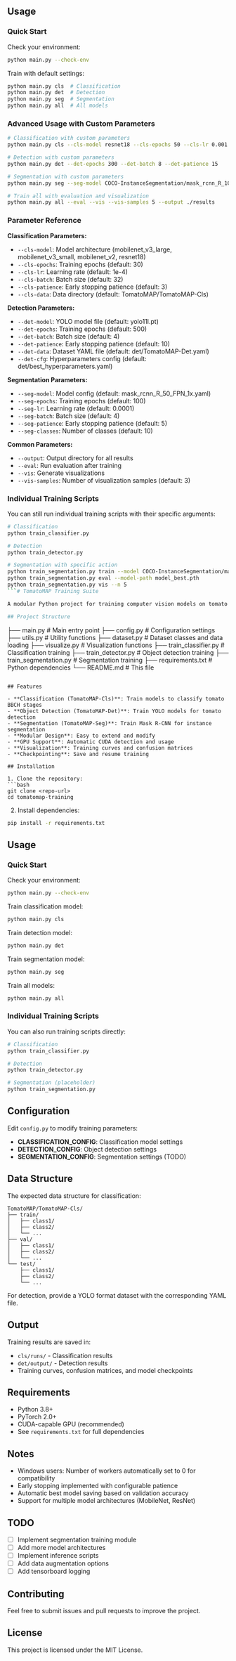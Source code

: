## Usage

### Quick Start

Check your environment:
```bash
python main.py --check-env
```

Train with default settings:
```bash
python main.py cls  # Classification
python main.py det  # Detection  
python main.py seg  # Segmentation
python main.py all  # All models
```

### Advanced Usage with Custom Parameters

```bash
# Classification with custom parameters
python main.py cls --cls-model resnet18 --cls-epochs 50 --cls-lr 0.001 --cls-batch 16

# Detection with custom parameters  
python main.py det --det-epochs 300 --det-batch 8 --det-patience 15

# Segmentation with custom parameters
python main.py seg --seg-model COCO-InstanceSegmentation/mask_rcnn_R_101_FPN_3x.yaml --seg-lr 0.0005 --seg-epochs 150

# Train all with evaluation and visualization
python main.py all --eval --vis --vis-samples 5 --output ./results
```

### Parameter Reference

**Classification Parameters:**
- `--cls-model`: Model architecture (mobilenet_v3_large, mobilenet_v3_small, mobilenet_v2, resnet18)
- `--cls-epochs`: Training epochs (default: 30)
- `--cls-lr`: Learning rate (default: 1e-4)
- `--cls-batch`: Batch size (default: 32)
- `--cls-patience`: Early stopping patience (default: 3)
- `--cls-data`: Data directory (default: TomatoMAP/TomatoMAP-Cls)

**Detection Parameters:**
- `--det-model`: YOLO model file (default: yolo11l.pt)
- `--det-epochs`: Training epochs (default: 500)
- `--det-batch`: Batch size (default: 4)
- `--det-patience`: Early stopping patience (default: 10)
- `--det-data`: Dataset YAML file (default: det/TomatoMAP-Det.yaml)
- `--det-cfg`: Hyperparameters config (default: det/best_hyperparameters.yaml)

**Segmentation Parameters:**
- `--seg-model`: Model config (default: mask_rcnn_R_50_FPN_1x.yaml)
- `--seg-epochs`: Training epochs (default: 100)
- `--seg-lr`: Learning rate (default: 0.0001)
- `--seg-batch`: Batch size (default: 4)
- `--seg-patience`: Early stopping patience (default: 5)
- `--seg-classes`: Number of classes (default: 10)

**Common Parameters:**
- `--output`: Output directory for all results
- `--eval`: Run evaluation after training
- `--vis`: Generate visualizations
- `--vis-samples`: Number of visualization samples (default: 3)

### Individual Training Scripts

You can still run individual training scripts with their specific arguments:

```bash
# Classification
python train_classifier.py

# Detection  
python train_detector.py

# Segmentation with specific action
python train_segmentation.py train --model COCO-InstanceSegmentation/mask_rcnn_R_101_FPN_3x.yaml
python train_segmentation.py eval --model-path model_best.pth
python train_segmentation.py vis --n 5
```# TomatoMAP Training Suite

A modular Python project for training computer vision models on tomato phenotyping data. This project supports classification, object detection, and segmentation tasks for tomato BBCH stage analysis.

## Project Structure

```
├── main.py                 # Main entry point
├── config.py              # Configuration settings
├── utils.py               # Utility functions
├── dataset.py             # Dataset classes and data loading
├── visualize.py           # Visualization functions
├── train_classifier.py    # Classification training
├── train_detector.py      # Object detection training
├── train_segmentation.py  # Segmentation training
├── requirements.txt       # Python dependencies
└── README.md             # This file
```

## Features

- **Classification (TomatoMAP-Cls)**: Train models to classify tomato BBCH stages
- **Object Detection (TomatoMAP-Det)**: Train YOLO models for tomato detection
- **Segmentation (TomatoMAP-Seg)**: Train Mask R-CNN for instance segmentation
- **Modular Design**: Easy to extend and modify
- **GPU Support**: Automatic CUDA detection and usage
- **Visualization**: Training curves and confusion matrices
- **Checkpointing**: Save and resume training

## Installation

1. Clone the repository:
```bash
git clone <repo-url>
cd tomatomap-training
```

2. Install dependencies:
```bash
pip install -r requirements.txt
```

## Usage

### Quick Start

Check your environment:
```bash
python main.py --check-env
```

Train classification model:
```bash
python main.py cls
```

Train detection model:
```bash
python main.py det
```

Train segmentation model:
```bash
python main.py seg
```

Train all models:
```bash
python main.py all
```

### Individual Training Scripts

You can also run training scripts directly:

```bash
# Classification
python train_classifier.py

# Detection  
python train_detector.py

# Segmentation (placeholder)
python train_segmentation.py
```

## Configuration

Edit `config.py` to modify training parameters:

- **CLASSIFICATION_CONFIG**: Classification model settings
- **DETECTION_CONFIG**: Object detection settings  
- **SEGMENTATION_CONFIG**: Segmentation settings (TODO)

## Data Structure

The expected data structure for classification:

```
TomatoMAP/TomatoMAP-Cls/
├── train/
│   ├── class1/
│   ├── class2/
│   └── ...
├── val/
│   ├── class1/
│   ├── class2/
│   └── ...
└── test/
    ├── class1/
    ├── class2/
    └── ...
```

For detection, provide a YOLO format dataset with the corresponding YAML file.

## Output

Training results are saved in:
- `cls/runs/` - Classification results
- `det/output/` - Detection results
- Training curves, confusion matrices, and model checkpoints

## Requirements

- Python 3.8+
- PyTorch 2.0+
- CUDA-capable GPU (recommended)
- See `requirements.txt` for full dependencies

## Notes

- Windows users: Number of workers automatically set to 0 for compatibility
- Early stopping implemented with configurable patience
- Automatic best model saving based on validation accuracy
- Support for multiple model architectures (MobileNet, ResNet)

## TODO

- [ ] Implement segmentation training module
- [ ] Add more model architectures
- [ ] Implement inference scripts
- [ ] Add data augmentation options
- [ ] Add tensorboard logging

## Contributing

Feel free to submit issues and pull requests to improve the project.

## License

This project is licensed under the MIT License.
